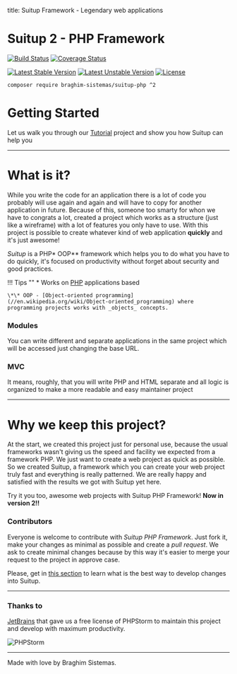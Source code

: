 title: Suitup Framework - Legendary web applications

# Suitup 2 - PHP Framework

[![Build Status](https://travis-ci.org/braghimsistemas/suitup-php.svg?branch=version2.0)](https://travis-ci.org/braghimsistemas/suitup-php)
[![Coverage Status](https://coveralls.io/repos/github/braghimsistemas/suitup-php/badge.svg?branch=version2.0)](https://coveralls.io/github/braghimsistemas/suitup-php?branch=master)

[![Latest Stable Version](https://poser.pugx.org/braghim-sistemas/suitup-php/v/stable)](https://packagist.org/packages/braghim-sistemas/suitup-php)
[![Latest Unstable Version](https://poser.pugx.org/braghim-sistemas/suitup-php/v/unstable)](https://packagist.org/packages/braghim-sistemas/suitup-php)
[![License](https://poser.pugx.org/braghim-sistemas/suitup-php/license)](https://packagist.org/packages/braghim-sistemas/suitup-php)

`composer require braghim-sistemas/suitup-php ^2`

# Getting Started
Let us walk you through our [Tutorial](user-guide/getting-started/index.md) project and show you how Suitup can help you

---

# What is it?
While you write the code for an application there is a lot of code you probably will use again and again and will have to copy for another application in future. Because of this, someone too smarty for whon we have to congrats a lot, created a project which works as a structure (just like a wireframe) with a lot of features you only have to use. With this project is possible to create whatever kind of web application **quickly** and it's just awesome!

_Suitup_ is a PHP\* OOP\*\* framework which helps you to do what you have to do quickly, it's focused on productivity without forget about security and good practices.

!!! Tips ""
    \* Works on [PHP](//php.net) applications based

    \*\* OOP - [Object-oriented programming](//en.wikipedia.org/wiki/Object-oriented_programming) where programming projects works with _objects_ concepts.

### Modules
You can write different and separate applications in the same project which will be accessed just changing the base URL.

### MVC
It means, roughly, that you will write PHP and HTML separate and all logic is organized to make a more readable and easy maintainer project

---

# Why we keep this project?
At the start, we created this project just for personal use, because the usual frameworks wasn't giving us the speed and facility we expected from a framework PHP. We just want to create a web project as quick as possible. So we created Suitup, a framework which you can create your web project truly fast and everything is really patterned. We are really happy and satisfied with the results we got with Suitup yet here.

Try it you too, awesome web projects with Suitup PHP Framework! **Now in version 2!!**

### Contributors
Everyone is welcome to contribute with _Suitup PHP Framework_. Just fork it, make your changes as minimal as possible and create a _pull request_. We ask to create minimal changes because by this way it's easier to merge your request to the project in approve case.

Please, get in [this section](/contributors) to learn what is the best way to develop changes into Suitup.

---

### Thanks to
[JetBrains](https://www.jetbrains.com/?from=Suitup+PHP+Framework+2) that gave us a free license of PHPStorm to maintain this project and develop with maximum productivity.

![PHPStorm](https://i.ibb.co/xXB4Fzc/phpstorm-64.png)

---

Made with love by Braghim Sistemas.
